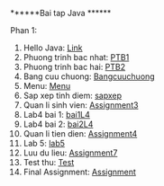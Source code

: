 ******Bai tap Java ******

Phan 1:
1. Hello Java: <a href = "https://github.com/FASTTRACKSE/FTJD1803/blob/master/Mai%20Trinh/HelloJava/src/HelloJava.java"> Link </a>
2. Phuong trinh bac nhat: <a href = "https://github.com/FASTTRACKSE/FTJD1803/blob/master/Mai%20Trinh/HelloJava/src/PTB1.java"> PTB1 </a>
3. Phuong trinh bac hai: <a href = "https://github.com/FASTTRACKSE/FTJD1803/blob/master/Mai%20Trinh/HelloJava/src/PTB2.java"> PTB2 </a>
4. Bang cuu chuong: <a href = "https://github.com/FASTTRACKSE/FTJD1803/blob/master/Mai%20Trinh/HelloJava/src/bangCuuChuong.java"> Bangcuuchuong </a>
5. Menu: <a href = "https://github.com/FASTTRACKSE/FTJD1803/blob/master/Mai%20Trinh/HelloJava/src/Menu.java"> Menu </a>
6. Sap xep tinh diem: <a href = "https://github.com/FASTTRACKSE/FTJD1803/blob/master/Mai%20Trinh/Mang/src/SapXepTinhDiem.java"> sapxep </a>
7. Quan li sinh vien: <a href = "https://github.com/FASTTRACKSE/FTJD1803/tree/master/Mai%20Trinh/Assignment3/src"> Assignment3 </a>
8. Lab4 bai 1: <a href = "https://github.com/FASTTRACKSE/FTJD1803/tree/master/Mai%20Trinh/Lab4/src"> bai1L4 </a>
9. Lab4 bai 2: <a href = "https://github.com/FASTTRACKSE/FTJD1803/tree/master/Mai%20Trinh/Lab4/src/bai2"> bai2L4 </a>
10. Quan li tien dien: <a href = "https://github.com/FASTTRACKSE/FTJD1803/tree/master/Mai%20Trinh/Assignment4/src"> Assignment4 </a>
11. Lab 5: <a href = https://github.com/FASTTRACKSE/FTJD1803/tree/master/Mai%20Trinh/Lab5/src> lab5 </a>
12. Luu du lieu: <a href = "https://github.com/FASTTRACKSE/FTJD1803/tree/master/Mai%20Trinh/Assignment7"> Assignment7 </a>
13. Test thu: <a href ="https://github.com/FASTTRACKSE/FTJD1803/tree/master/Mai%20Trinh/FirstTest/src"> Test</a>
14. Final Assignment: <a href=""> Assignment </a>
